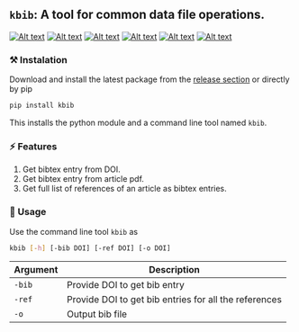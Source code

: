 ## `kbib`: A tool for common data file operations.
[![Alt text](https://img.shields.io/pypi/v/kbib.svg?logo=pypi)](https://pypi.org/project/kbib/)
[![Alt text](https://img.shields.io/pypi/pyversions/kbib.svg?logo=python)](https://pypi.org/project/kbib/)
[![Alt text](https://img.shields.io/pypi/dm/kbib.svg)](https://pypi.org/project/kbib/)
[![Alt text](https://img.shields.io/pypi/l/kbib.svg)](https://pypi.org/project/kbib/)
[![Alt text](https://img.shields.io/pypi/status/kbib.svg)](https://pypi.org/project/kbib/)
[![Alt text](https://github.com/koushikphy/kbib/actions/workflows/python-publish.yml/badge.svg)](https://github.com/Koushikphy/kbib/releases/latest)

### ⚒ Instalation
Download and install the latest package from the [release section](https://github.com/Koushikphy/kbib/releases/latest) or directly by pip
```bash
pip install kbib
```
This installs the python module and a command line tool named `kbib`.  


### ⚡ Features
1. Get bibtex entry from DOI.
3. Get bibtex entry from article pdf.
2. Get full list of references of an article as bibtex entries.



### 🚀 Usage 
Use the command line tool `kbib` as 
```bash
kbib [-h] [-bib DOI] [-ref DOI] [-o DOI]
```

| Argument    |  Description|
| ----------- | ----------- 
|    `-bib`     | Provide DOI to get bib entry |
|    `-ref`     |  Provide DOI to get bib entries for all the references | 
|    `-o`     | Output bib file | 



